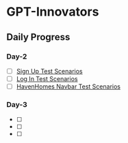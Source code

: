 # GPT-Innovators
## Daily Progress
### Day-2
- [ ] [Sign Up Test Scenarios](https://trello.com/invite/b/66fd07bedb4f60458d6e6feb/ATTI319e7d1e412a7b9d40c58f0692591540B6CC04D7/heaven-homes)
- [ ] [Log In Test Scenarios](https://trello.com/invite/b/66fd07bedb4f60458d6e6feb/ATTI319e7d1e412a7b9d40c58f0692591540B6CC04D7/heaven-homes)
- [ ] [HavenHomes Navbar Test Scenarios](https://trello.com/invite/b/66fd07bedb4f60458d6e6feb/ATTI319e7d1e412a7b9d40c58f0692591540B6CC04D7/heaven-homes)
### Day-3
- [ ] 
- [ ] 
- [ ] 
